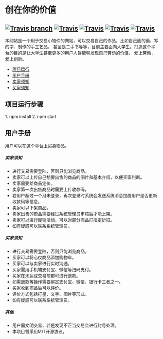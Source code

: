 # 创在你的价值
[![Travis branch](https://img.shields.io/travis/USER/REPO/BRANCH.svg)](https://github.com/lovelyBug/creating-value)
[![Travis](https://img.shields.io/badge/THINKPHP-5.0.20-green.svg)](http://www.thinkphp.cn/down.html)
[![Travis](https://img.shields.io/badge/react-16.4.0-brightgreen.svg)](https://reactjs.org/docs/hello-world.html)
[![Travis](https://img.shields.io/badge/php-7.2.2-blue.svg)](http://www.php.net/)
[![Travis](https://img.shields.io/badge/version-0.0.1-blue.svg)](https://github.com/lovelyBug/creating-value)
--------------------------------------------------------------------
本网站是一个用于交易小物件的网站，可以交易自己的作品，比如自己画的画、写的字、制作的手工艺品，
甚至是二手书等等，目前主要面向大学生。打造这个平台的目的是让大学生甚至更多的用户人群能够发现自己劳动的价值，
爱上劳动，爱上创新。

* [项目运行](#run)
* [用户手册](#user)
* [卖家须知](#seller)
* [买家须知](#buyer)

<h2 id="run">项目运行步骤</h2>
1. npm install
2. npm start

<h2 id="user">用户手册</h2>

用户可以在这个平台上买卖物品。

<h5 id="seller">卖家须知</h5>

* 进行交易需要登陆，否则只能浏览商品。
* 卖家可以上传自己想要出售的商品的图片和基本介绍，以便买家判断。
* 卖家需要给商品定价。
* 卖家第一次出售商品时需要上传收款码。
* 若用户超过一个月未登录，再次登录时系统会发送系统消息提醒用户是否更新收款码等信息。
* 卖家可以下架商品。
* 卖家出售的商品需要经过系统管理员审核后才能上架。
* 卖家可以进行促销活动，可以对部分商品打指定折扣。
* 如有疑惑可以联系系统管理员。

<h5 id="buyer">买家须知</h5>

* 进行交易需要登陆，否则只能浏览商品。
* 买家可以将心仪商品添加购物车。
* 买家可以与卖家进行实时沟通。
* 买家需用手机端支付宝、微信等扫码支付。
* 买家在未达成交易前都可进行退款。
* 如需退款等操作需要绑定支付宝、微信、银行卡三者之一。
* 买家收到商品后可以评价。
* 评价方式包括打星、文字、图片等形式。
* 如有疑惑可以联系系统管理员。

##### 其他
* 用户需文明交易，若是发现不正当交易会进行封号处理。
* 本项目暂采用MIT开源协议。